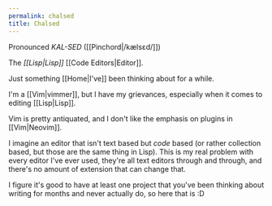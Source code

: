 ```yaml
---
permalink: chalsed
title: Chalsed
---
```

Pronounced _KAL-SED_ ([[Pinchord|/kælsɛd/]])

The _[[Lisp|Lisp]]_ [[Code Editors|Editor]].

Just something [[Home|I've]] been thinking about for a while.

I'm a [[Vim|vimmer]], but I have my grievances, especially when it comes to editing [[Lisp|Lisp]].

Vim is pretty antiquated, and I don't like the emphasis on plugins in [[Vim|Neovim]].

I imagine an editor that isn't text based but _code_ based (or rather collection based, but those are the same thing in Lisp). This is my real problem with every editor I've ever used, they're all text editors through and through, and there's no amount of extension that can change that.

I figure it's good to have at least one project that you've been thinking about writing for months and never actually do, so here that is :D
